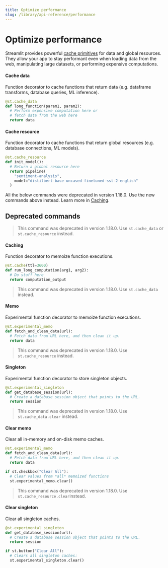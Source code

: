 ```yaml
---
title: Optimize performance
slug: /library/api-reference/performance
---
```


# Optimize performance

Streamlit provides powerful [cache primitives](/library/advanced-features/caching) for data and global resources. They allow your app to stay performant even when loading data from the web, manipulating large datasets, or performing expensive computations.

<TileContainer>

<RefCard href="/library/api-reference/performance/st.cache_data" size="half">

#### Cache data

Function decorator to cache functions that return data (e.g. dataframe transforms, database queries, ML inference).

```python
@st.cache_data
def long_function(param1, param2):
  # Perform expensive computation here or
  # fetch data from the web here
  return data
```

</RefCard>

<RefCard href="/library/api-reference/performance/st.cache_resource" size="half">

#### Cache resource

Function decorator to cache functions that return global resources (e.g. database connections, ML models).

```python
@st.cache_resource
def init_model():
  # Return a global resource here
  return pipeline(
    "sentiment-analysis",
    model="distilbert-base-uncased-finetuned-sst-2-english"
  )
```

</RefCard>

</TileContainer>

<Important>

All the below commands were deprecated in version 1.18.0. Use the new commands above instead. Learn more in [Caching](/library/advanced-features/caching).
</Important>

## Deprecated commands

<TileContainer>

<RefCard href="/library/api-reference/performance/st.cache" deprecated={true}>

> This command was deprecated in version 1.18.0. Use `st.cache_data` or `st.cache_resource` instead.

#### Caching

Function decorator to memoize function executions.

```python
@st.cache(ttl=3600)
def run_long_computation(arg1, arg2):
  # Do stuff here
  return computation_output
```

</RefCard>

<RefCard href="/library/api-reference/performance/st.experimental_memo" deprecated={true}>

> This command was deprecated in version 1.18.0. Use `st.cache_data` instead.

#### Memo

Experimental function decorator to memoize function executions.

```python
@st.experimental_memo
def fetch_and_clean_data(url):
  # Fetch data from URL here, and then clean it up.
  return data
```

</RefCard>

<RefCard href="/library/api-reference/performance/st.experimental_singleton" deprecated={true}>

> This command was deprecated in version 1.18.0. Use `st.cache_resource` instead.

#### Singleton

Experimental function decorator to store singleton objects.

```python
@st.experimental_singleton
def get_database_session(url):
  # Create a database session object that points to the URL.
  return session
```

</RefCard>

<RefCard href="/library/api-reference/performance/st.experimental_memo.clear" deprecated={true}>

> This command was deprecated in version 1.18.0. Use `st.cache_data.clear` instead.

#### Clear memo

Clear all in-memory and on-disk memo caches.

```python
@st.experimental_memo
def fetch_and_clean_data(url):
  # Fetch data from URL here, and then clean it up.
  return data

if st.checkbox("Clear All"):
  # Clear values from *all* memoized functions
  st.experimental_memo.clear()
```

</RefCard>

<RefCard href="/library/api-reference/performance/st.experimental_singleton.clear"  deprecated={true}>

> This command was deprecated in version 1.18.0. Use `st.cache_resource.clear`instead.

#### Clear singleton

Clear all singleton caches.

```python
@st.experimental_singleton
def get_database_session(url):
  # Create a database session object that points to the URL.
  return session

if st.button("Clear All"):
  # Clears all singleton caches:
  st.experimental_singleton.clear()
```

</RefCard>
</TileContainer>
